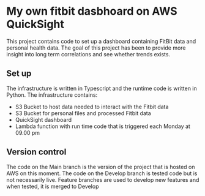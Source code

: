 # My own fitbit dasbhoard on AWS QuickSight

This project contains code to set up a dashboard containing FitBit data and personal health data.
The goal of this project has been to provide more insight into long term correlations and see whether trends exists.

## Set up

The infrastructure is written in Typescript and the runtime code is written in Python. 
The infrastructure contains:
* S3 Bucket to host data needed to interact with the Fitbit data
* S3 Bucket for personal files and processed Fitbit data
* QuickSight dashboard
* Lambda function with run time code that is triggered each Monday at 09.00 pm

## Version control

The code on the Main branch is the version of the project that is hosted on AWS on this moment.
The code on the Develop branch is tested code but is not necessarily live.
Feature branches are used to develop new features and when tested, it is merged to Develop
